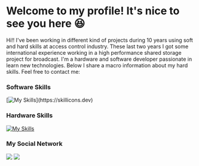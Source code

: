 # Welcome to my profile! It's nice to see you here :satisfied:  

Hi!! I've been working in different kind of projects during 10 years using soft and hard skills at access control industry. These last two years I got some international experience working in a high performance shared storage project for broadcast.
I'm a hardware and software developer passionate in learn new technologies. Below I share a macro information about my hard skills. Feel free to contact me:

### Software Skills
[![My Skills](https://skillicons.dev/icons?i=js,html,css,angular,react,bootstrap,cs,)](https://skillicons.dev)

### Hardware Skills
[![My Skills](https://skillicons.dev/icons?i=c,cpp,python,arduino)](https://skillicons.dev)

### My Social Network
<div> 
  <a href="https://www.linkedin.com/in/fernando-carvalho-castro-9b395671/" target="_blank"><img src="https://img.shields.io/badge/-LinkedIn-%230077B5?style=for-the-badge&logo=linkedin&logoColor=white" target="_blank"></a>
  <a href = "mailto:castro.fernando@me.com"><img src="https://img.shields.io/badge/-Email-%23333?style=for-the-badge&logo=apple&logoColor=white" target="_blank"></a>
</div>

